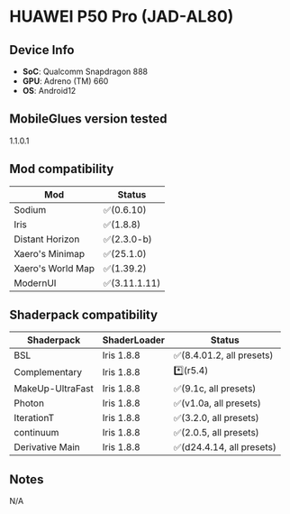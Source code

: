 # HUAWEI P50 Pro (JAD-AL80)

## Device Info

- **SoC**: Qualcomm Snapdragon 888 
- **GPU**: Adreno (TM) 660
- **OS**: Android12

## MobileGlues version tested

1.1.0.1

## Mod compatibility

|**Mod**|**Status**|
|---|---|
| Sodium | ✅(0.6.10) |
| Iris | ✅(1.8.8) |
| Distant Horizon | ✅(2.3.0-b) |
| Xaero's Minimap | ✅(25.1.0) |
| Xaero's World Map | ✅(1.39.2) |
| ModernUI | ✅(3.11.1.11) |

## Shaderpack compatibility

|**Shaderpack** | **ShaderLoader** | **Status** 
|---|---|----|
| BSL | Iris 1.8.8 | ✅(8.4.01.2, all presets) |
| Complementary | Iris 1.8.8 | *️⃣(r5.4) |
| MakeUp-UltraFast | Iris 1.8.8 | ✅(9.1c, all presets) |
| Photon | Iris 1.8.8 | ✅(v1.0a, all presets) |
| IterationT | Iris 1.8.8 | ✅(3.2.0, all presets) |
| continuum | Iris 1.8.8 | ✅(2.0.5, all presets) |
| Derivative Main | Iris 1.8.8 | ✅(d24.4.14, all presets) |

## Notes

N/A